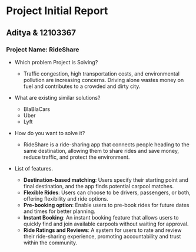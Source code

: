 # Project Initial Report

## Aditya & 12103367

### Project Name: RideShare

- Which problem Project is Solving?

  - Traffic congestion, high transportation costs, and environmental pollution are increasing concerns. Driving alone wastes money on fuel and contributes to a crowded and dirty city.

- What are existing similar solutions?

  - BlaBlaCars
  - Uber
  - Lyft

- How do you want to solve it?

  - RideShare is a ride-sharing app that connects people heading to the same destination, allowing them to share rides and save money, reduce traffic, and protect the environment.

- List of features.
  - **Destination-based matching**: Users specify their starting point and final destination, and the app finds potential carpool matches.
  - **Flexible Rides**: Users can choose to be drivers, passengers, or both, offering flexibility and ride options.
  - **Pre-booking option**: Enable users to pre-book rides for future dates and times for better planning.
  - **Instant Booking**: An instant booking feature that allows users to quickly find and join available carpools without waiting for approval.
  - **Ride Ratings and Reviews**: A system for users to rate and review their ride-sharing experience, promoting accountability and trust within the community.